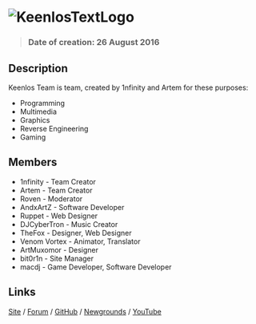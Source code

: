 # ![KeenlosTextLogo](https://keenlos.xyz/images/KeenlosNewAvaF.png)

> ### Date of creation: 26 August 2016

## Description

Keenlos Team is team, created by 1nfinity and Artem for these purposes:
* Programming
* Multimedia
* Graphics
* Reverse Engineering
* Gaming

## Members

* 1nfinity - Team Creator
* Artem - Team Creator
* Roven - Moderator
* AndxArtZ - Software Developer
* Ruppet - Web Designer
* DJCyberTron - Music Creator
* TheFox - Designer, Web Designer
* Venom Vortex - Animator, Translator
* ArtMuxomor - Designer
* bit0r1n - Site Manager
* macdj - Game Developer, Software Developer

## Links

[Site](https://keenlos.xyz) / 
[Forum](https://forum.keenlos.xyz) / 
[GitHub](https://github.com/Keenlos) / 
[Newgrounds](https://keenlos.newgrounds.com) / 
[YouTube](https://www.youtube.com/channel/UCtCEhGtp5G5HMD4ONLtFjgg)
